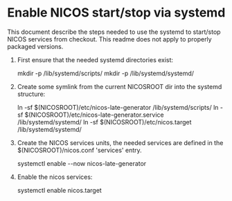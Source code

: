 Enable NICOS start/stop via systemd
===================================

This document describe the steps needed to use the systemd to start/stop NICOS
services from checkout.  This readme does not apply to properly packaged
versions.

1. First ensure that the needed systemd directories exist:

   mkdir -p /lib/systemd/scripts/
   mkdir -p /lib/systemd/systemd/

2. Create some symlink from the current NICOSROOT dir into the systemd structure:

   ln -sf $(NICOSROOT)/etc/nicos-late-generator /lib/systemd/scripts/
   ln -sf $(NICOSROOT)/etc/nicos-late-generator.service /lib/systemd/systemd/
   ln -sf $(NICOSROOT)/etc/nicos.target /lib/systemd/systemd/

3. Create the NICOS services units, the needed services are defined in the
   $(NICOSROOT)/nicos.conf 'services' entry.

   systemctl enable --now nicos-late-generator

4. Enable the nicos services:

   systemctl enable nicos.target

